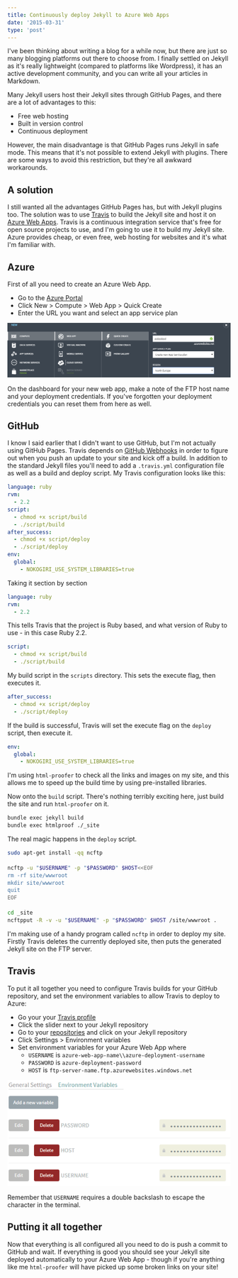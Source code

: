 ```yaml
---
title: Continuously deploy Jekyll to Azure Web Apps
date: '2015-03-31'
type: 'post'
---
```


I've been thinking about writing a blog for a while now, but there are just so many blogging platforms out there to choose from. I finally settled on Jekyll as it's really lightweight (compared to platforms like Wordpress), it has an active development community, and you can write all your articles in Markdown.

<!--more-->

Many Jekyll users host their Jekyll sites through GitHub Pages, and there are a lot of advantages to this:

- Free web hosting
- Built in version control
- Continuous deployment

However, the main disadvantage is that GitHub Pages runs Jekyll in safe mode. This means that it's not possible to extend Jekyll with plugins. There are some ways to avoid this restriction, but they're all awkward workarounds.

## A solution

I still wanted all the advantages GitHub Pages has, but with Jekyll plugins too. The solution was to use [Travis](https://travis-ci.org) to build the Jekyll site and host it on [Azure Web Apps](https://azure.microsoft.com/en-us/services/app-service/web/). Travis is a continuous integration service that's free for open source projects to use, and I'm going to use it to build my Jekyll site. Azure provides cheap, or even free, web hosting for websites and it's what I'm familiar with.

## Azure

First of all you need to create an Azure Web App.

- Go to the [Azure Portal](https://portal.azure.com)
- Click New > Compute > Web App > Quick Create
- Enter the URL you want and select an app service plan

<img src="/img/azure-new-web-app.png" alt="Azure new web app">

On the dashboard for your new web app, make a note of the FTP host name and your deployment credentials. If you've forgotten your deployment credentials you can reset them from here as well.

## GitHub

I know I said earlier that I didn't want to use GitHub, but I'm not actually using GitHub Pages. Travis depends on [GitHub Webhooks](https://developer.github.com/v3/repos/hooks/) in order to figure out when you push an update to your site and kick off a build. In addition to the standard Jekyll files you'll need to add a `.travis.yml` configuration file as well as a build and deploy script. My Travis configuration looks like this:

```yaml
language: ruby
rvm:
  - 2.2
script:
  - chmod +x script/build
  - ./script/build
after_success:
  - chmod +x script/deploy
  - ./script/deploy
env:
  global:
    - NOKOGIRI_USE_SYSTEM_LIBRARIES=true
```

Taking it section by section

```yaml
language: ruby
rvm:
  - 2.2
```

This tells Travis that the project is Ruby based, and what version of Ruby to use - in this case Ruby 2.2.

```yaml
script:
  - chmod +x script/build
  - ./script/build
```

My build script in the `scripts` directory. This sets the execute flag, then executes it.

```yaml
after_success:
  - chmod +x script/deploy
  - ./script/deploy
```

If the build is successful, Travis will set the execute flag on the `deploy` script, then execute it.

```yaml
env:
  global:
    - NOKOGIRI_USE_SYSTEM_LIBRARIES=true
```

I'm using `html-proofer` to check all the links and images on my site, and this allows me to speed up the build time by using pre-installed libraries.

Now onto the `build` script. There's nothing terribly exciting here, just build the site and run `html-proofer` on it.

```bash
bundle exec jekyll build
bundle exec htmlproof ./_site
```

The real magic happens in the `deploy` script.

```bash
sudo apt-get install -qq ncftp

ncftp -u "$USERNAME" -p "$PASSWORD" $HOST<<EOF
rm -rf site/wwwroot
mkdir site/wwwroot
quit
EOF

cd _site
ncftpput -R -v -u "$USERNAME" -p "$PASSWORD" $HOST /site/wwwroot .
```

I'm making use of a handy program called `ncftp` in order to deploy my site. Firstly Travis deletes the currently deployed site, then puts the generated Jekyll site on the FTP server.

## Travis

To put it all together you need to configure Travis builds for your GitHub repository, and set the environment variables to allow Travis to deploy to Azure:

- Go your your [Travis profile](https://travis-ci.org/profile)
- Click the slider next to your Jekyll repository
- Go to your [repositories](https://travis-ci.org/repositories) and click on your Jekyll repository
- Click Settings > Environment variables
- Set environment variables for your Azure Web App where
  - `USERNAME` is `azure-web-app-name\\azure-deployment-username`
  - `PASSWORD` is `azure-deployment-password`
  - `HOST` is `ftp-server-name.ftp.azurewebsites.windows.net`

<img src="/img/travis-environment-variables.png" alt="Travis environment variables">

Remember that `USERNAME` requires a double backslash to escape the character in the terminal.

## Putting it all together

Now that everything is all configured all you need to do is push a commit to GitHub and wait. If everything is good you should see your Jekyll site deployed automatically to your Azure Web App - though if you're anything like me `html-proofer` will have picked up some broken links on your site!
